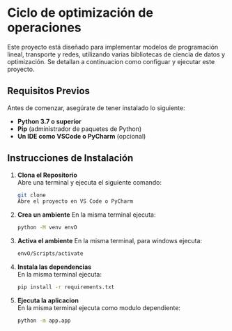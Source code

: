 # Ciclo de optimización de operaciones

Este proyecto está diseñado para implementar modelos de programación lineal, transporte y redes, utilizando varias bibliotecas de ciencia de datos y optimización. Se detallan a continuacion como configuar y ejecutar este proyecto.

## Requisitos Previos

Antes de comenzar, asegúrate de tener instalado lo siguiente:

- **Python 3.7 o superior**
- **Pip** (administrador de paquetes de Python)
- **Un IDE como VSCode o PyCharm** (opcional)

## Instrucciones de Instalación

1. **Clona el Repositorio**  
   Abre una terminal y ejecuta el siguiente comando:
   ```bash
   git clone
   Abre el proyecto en VS Code o PyCharm
   ```
2. **Crea un ambiente**
   En la misma terminal ejecuta:
   ```bash
   python -M venv envO
   ```
3. **Activa el ambiente**
   En la misma terminal, para windows ejecuta:
   ```bash
   envO/Scripts/activate
   ```
4. **Instala las dependencias**  
   En la misma terminal ejecuta:
   ```bash
   pip install -r requirements.txt
   ```
5. **Ejecuta la aplicacion**  
   En la misma terminal ejecuta como modulo dependiente:
   ```bash
   python -m app.app
   ```
